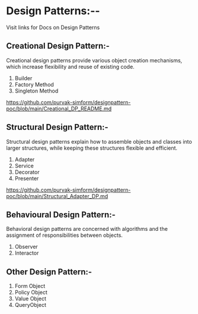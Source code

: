 # Design Patterns:-- 

Visit links for Docs on Design Patterns
## Creational Design Pattern:- 
  Creational design patterns provide various object creation mechanisms, which increase flexibility and reuse of existing code.
  1. Builder
  2. Factory Method
  3. Singleton Method
     
  https://github.com/purvak-simform/designpattern-poc/blob/main/Creational_DP_README.md
## Structural Design Pattern:-
  Structural design patterns explain how to assemble objects and classes into larger structures, while keeping these structures
  flexible and efficient.
  1. Adapter
  2. Service
  3. Decorator
  4. Presenter
     
  https://github.com/purvak-simform/designpattern-poc/blob/main/Structural_Adapter_DP.md
## Behavioural Design Pattern:-
  Behavioral design patterns are concerned with algorithms and the assignment of responsibilities between objects.
  1. Observer
  2. Interactor
     
## Other Design Pattern:-
  1. Form Object
  2. Policy Object
  3. Value Object
  4. QueryObject
